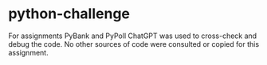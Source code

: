 # python-challenge
For assignments PyBank and PyPoll
ChatGPT was used to cross-check and debug the code. No other sources of code were consulted or copied for this assignment. 
